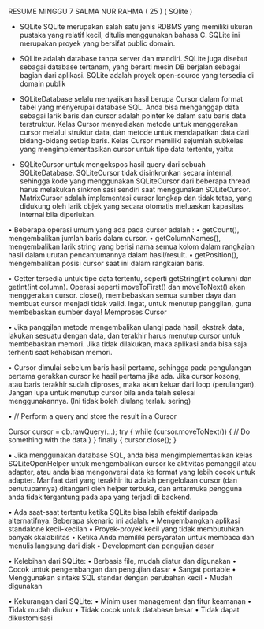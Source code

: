  RESUME MINGGU 7
 SALMA NUR RAHMA ( 25 )
 ( SQlite )

-	SQLite
SQLite merupakan salah satu jenis RDBMS yang memiliki ukuran pustaka yang relatif kecil, ditulis menggunakan bahasa C. SQLite ini merupakan proyek yang bersifat public domain.

- SQLite adalah database tanpa server dan mandiri. SQLite juga disebut sebagai database tertanam, yang berarti mesin DB berjalan sebagai bagian dari aplikasi. SQLite adalah proyek open-source yang tersedia di domain publik

- SQLiteDatabase selalu menyajikan hasil berupa Cursor dalam format tabel yang menyerupai database SQL. Anda bisa menganggap data sebagai larik baris dan cursor adalah pointer ke dalam satu baris data terstruktur. Kelas Cursor menyediakan metode untuk menggerakan cursor melalui struktur data, dan metode untuk mendapatkan data dari bidang-bidang setiap baris.
Kelas Cursor memiliki sejumlah subkelas yang mengimplementasikan cursor untuk tipe data tertentu, yaitu:

- SQLiteCursor untuk mengekspos hasil query dari sebuah SQLiteDatabase. 
SQLiteCursor tidak disinkronkan secara internal, sehingga kode yang menggunakan SQLiteCursor dari beberapa thread harus melakukan sinkronisasi sendiri saat menggunakan SQLiteCursor.
MatrixCursor adalah implementasi cursor lengkap dan tidak tetap, yang didukung oleh larik objek yang secara otomatis meluaskan kapasitas internal bila diperlukan.

• Beberapa operasi umum yang ada pada cursor adalah :
• getCount(), mengembalikan jumlah baris dalam cursor.
• getColumnNames(), mengembalikan larik string yang berisi nama semua kolom dalam rangkaian hasil dalam urutan pencantumannya dalam hasil/result.
• getPosition(), mengembalikan posisi cursor saat ini dalam rangkaian baris.

• Getter tersedia untuk tipe data tertentu, seperti getString(int column) dan getInt(int column).
Operasi seperti moveToFirst() dan moveToNext() akan menggerakan cursor.
close(), membebaskan semua sumber daya dan membuat cursor menjadi tidak valid. Ingat, untuk menutup panggilan, guna membebaskan sumber daya!
Memproses Cursor

• Jika panggilan metode mengembalikan ulangi pada hasil, ekstrak data, lakukan sesuatu dengan data, dan terakhir harus menutup cursor untuk membebaskan memori. Jika tidak dilakukan, maka aplikasi anda bisa saja terhenti saat kehabisan memori.

• Cursor dimulai sebelum baris hasil pertama, sehingga pada pengulangan pertama gerakkan cursor ke hasil pertama jika ada. Jika cursor kosong, atau baris terakhir sudah diproses, maka akan keluar dari loop (perulangan). Jangan lupa untuk menutup cursor bila anda telah selesai menggunakannya. (Ini tidak boleh diulang terlalu sering)

• // Perform a query and store the result in a Cursor

Cursor cursor = db.rawQuery(...);
try {
   while (cursor.moveToNext()) {
   // Do something with the data
   }
} finally {
   cursor.close();
}

• Jika menggunakan database SQL, anda bisa mengimplementasikan kelas SQLiteOpenHelper untuk mengembalikan cursor ke aktivitas pemanggil atau adapter, atau anda bisa mengonversi data ke format yang lebih cocok untuk adapter. Manfaat dari yang terakhir itu adalah pengelolaan cursor (dan penutupannya) ditangani oleh helper terbuka, dan antarmuka pengguna anda tidak tergantung pada apa yang terjadi di backend.

• Ada saat-saat tertentu ketika SQLite bisa lebih efektif daripada alternatifnya. Beberapa skenario ini adalah:
•	Mengembangkan aplikasi standalone kecil-kecilan
•	Proyek-proyek kecil yang tidak membutuhkan banyak skalabilitas
•	Ketika Anda memiliki persyaratan untuk membaca dan menulis langsung dari disk
•	Development dan pengujian dasar

• Kelebihan dari SQLite:
•	Berbasis file, mudah diatur dan digunakan
•	Cocok untuk pengembangan dan pengujian dasar
•	Sangat portable
•	Menggunakan sintaks SQL standar dengan perubahan kecil
•	Mudah digunakan

• Kekurangan dari SQLite:
•	Minim user management dan fitur keamanan
•	Tidak mudah diukur
•	Tidak cocok untuk database besar
•	Tidak dapat dikustomisasi


